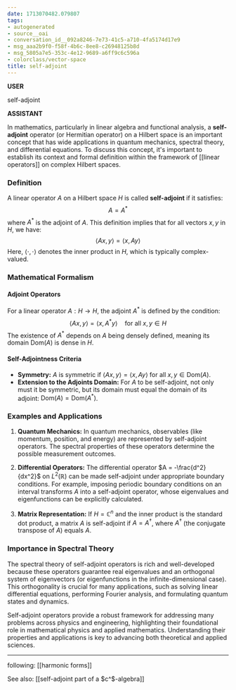 ```yaml
---
date: 1713070482.079807
tags:
- autogenerated
- source__oai
- conversation_id__092a8246-7e73-41c5-a710-4fa5174d17e9
- msg_aaa2b9f0-f58f-4b6c-8ee8-c26948125b8d
- msg_5805a7e5-353c-4e12-9689-a6ff9c6c596a
- colorclass/vector-space
title: self-adjoint
---
```


**USER**

self-adjoint


**ASSISTANT**

In mathematics, particularly in linear algebra and functional analysis, a **self-adjoint** operator (or Hermitian operator) on a Hilbert space is an important concept that has wide applications in quantum mechanics, spectral theory, and differential equations. To discuss this concept, it's important to establish its context and formal definition within the framework of [[linear operators]] on complex Hilbert spaces.

### Definition

A linear operator $A$ on a Hilbert space $H$ is called **self-adjoint** if it satisfies:
$$ A = A^* $$
where $A^*$ is the adjoint of $A$. This definition implies that for all vectors $x, y$ in $H$, we have:
$$ \langle Ax, y \rangle = \langle x, Ay \rangle $$
Here, $\langle \cdot, \cdot \rangle$ denotes the inner product in $H$, which is typically complex-valued.

### Mathematical Formalism

#### Adjoint Operators
For a linear operator $A : H \to H$, the adjoint $A^*$ is defined by the condition:
$$ \langle Ax, y \rangle = \langle x, A^*y \rangle \quad \text{for all } x, y \in H $$
The existence of $A^*$ depends on $A$ being densely defined, meaning its domain $\text{Dom}(A)$ is dense in $H$.

#### Self-Adjointness Criteria
- **Symmetry:** $A$ is symmetric if $\langle Ax, y \rangle = \langle x, Ay \rangle$ for all $x, y \in \text{Dom}(A)$.
- **Extension to the Adjoints Domain:** For $A$ to be self-adjoint, not only must it be symmetric, but its domain must equal the domain of its adjoint: $\text{Dom}(A) = \text{Dom}(A^*)$.

### Examples and Applications

1. **Quantum Mechanics:** In quantum mechanics, observables (like momentum, position, and energy) are represented by self-adjoint operators. The spectral properties of these operators determine the possible measurement outcomes.

2. **Differential Operators:** The differential operator $A = -\frac{d^2}{dx^2}$ on $L^2(\mathbb{R})$ can be made self-adjoint under appropriate boundary conditions. For example, imposing periodic boundary conditions on an interval transforms $A$ into a self-adjoint operator, whose eigenvalues and eigenfunctions can be explicitly calculated.

3. **Matrix Representation:** If $H = \mathbb{C}^n$ and the inner product is the standard dot product, a matrix $A$ is self-adjoint if $A = A^\dagger$, where $A^\dagger$ (the conjugate transpose of $A$) equals $A$.

### Importance in Spectral Theory

The spectral theory of self-adjoint operators is rich and well-developed because these operators guarantee real eigenvalues and an orthogonal system of eigenvectors (or eigenfunctions in the infinite-dimensional case). This orthogonality is crucial for many applications, such as solving linear differential equations, performing Fourier analysis, and formulating quantum states and dynamics.

Self-adjoint operators provide a robust framework for addressing many problems across physics and engineering, highlighting their foundational role in mathematical physics and applied mathematics. Understanding their properties and applications is key to advancing both theoretical and applied sciences.


---


following: [[harmonic forms]]

See also: [[self-adjoint part of a $c^$-algebra]]